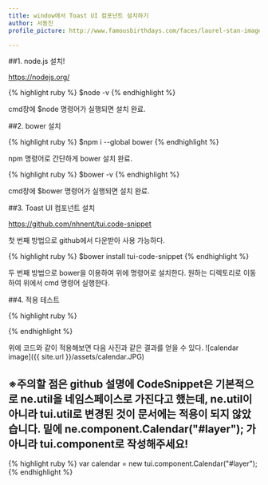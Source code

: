 ```yaml
---
title: window에서 Toast UI 컴포넌트 설치하기
author: 서동진
profile_picture: http://www.famousbirthdays.com/faces/laurel-stan-image.jpg

---
```



##1. node.js 설치!

https://nodejs.org/ 

{% highlight ruby %}
$node -v
{% endhighlight %}

cmd창에 $node 명령어가 실행되면 설치 완료.


##2. bower 설치

{% highlight ruby %}
$npm i --global bower
{% endhighlight %}

npm 명령어로 간단하게 bower 설치 완료.

{% highlight ruby %}
$bower -v
{% endhighlight %}

cmd창에 $bower 명령어가 실행되면 설치 완료.


##3. Toast UI 컴포넌트 설치

https://github.com/nhnent/tui.code-snippet

첫 번째 방법으로 github에서 다운받아 사용 가능하다.


{% highlight ruby %}
$bower install tui-code-snippet
{% endhighlight %}

두 번째 방법으로 bower을 이용하여 위에 명령어로 설치한다.
원하는 디렉토리로 이동하여 위에서 cmd 명령어 실행한다.


##4. 적용 테스트

{% highlight ruby %}
<!DOCTYPE html>
<html>
    <head>
        <meta charset="UTF-8"/>
        <script type="text/javascript" src="./js/jquery.min.js"></script>
        <script type="text/javascript" src="./js/code-snippet.js"></script>
        <script type="text/javascript" src="./js/calendar.min.js"></script>
    </head>
    <body>
    	<div id="layer"></div>
    </body>
    <script>
   	 	var calendar = new tui.component.Calendar("#layer");
	</script>
</html>
{% endhighlight %}


위에 코드와 같이 적용해보면 다음 사진과 같은 결과를 얻을 수 있다.
![calendar image]({{ site.url }}/assets/calendar.JPG)

## ※주의할 점은 github 설명에 CodeSnippet은 기본적으로 ne.util을 네임스페이스로 가진다고 했는데, ne.util이 아니라 tui.util로 변경된 것이 문서에는 적용이 되지 않았습니다. 밑에 ne.component.Calendar("#layer"); 가 아니라 tui.component로 작성해주세요!

{% highlight ruby %}
var calendar = new tui.component.Calendar("#layer");
{% endhighlight %}
